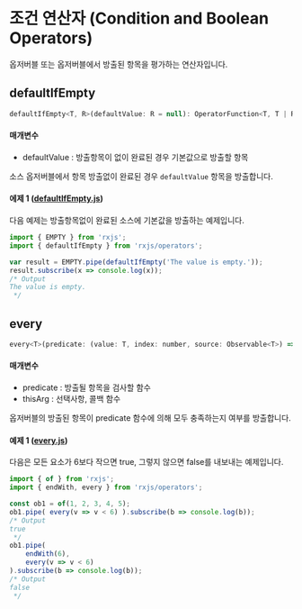 # 조건 연산자 (Condition and Boolean Operators)
옵저버블 또는 옵저버블에서 방출된 항목을 평가하는 연산자입니다.

## defaultIfEmpty
```javascript
defaultIfEmpty<T, R>(defaultValue: R = null): OperatorFunction<T, T | R>
```
#### 매개변수
* defaultValue : 방출항목이 없이 완료된 경우 기본값으로 방출할 항목

소스 옵저버블에서 항목 방출없이 완료된 경우 <code>defaultValue</code> 항목을 방출합니다.

#### 에제 1 ([defaultIfEmpty.js](./defaultIfEmpty.js))
다음 예제는 방출항목없이 완료된 소스에 기본값을 방출하는 예제입니다.
```javascript
import { EMPTY } from 'rxjs';
import { defaultIfEmpty } from 'rxjs/operators';

var result = EMPTY.pipe(defaultIfEmpty('The value is empty.'));
result.subscribe(x => console.log(x));
/* Output
The value is empty.
 */
```

## **every**
```javascript
every<T>(predicate: (value: T, index: number, source: Observable<T>) => boolean, thisArg?: any): OperatorFunction<T, boolean>
```
#### 매개변수
* predicate : 방출될 항목을 검사할 함수
* thisArg : 선택사항, 콜백 함수

옵저버블의 방출된 항목이 predicate 함수에 의해 모두 충족하는지 여부를 방출합니다.

#### 예제 1 ([every.js](./every.js))
다음은 모든 요소가 6보다 작으면 true, 그렇지 않으면 false를 내보내는 예제입니다.
```javascript
import { of } from 'rxjs';
import { endWith, every } from 'rxjs/operators';

const ob1 = of(1, 2, 3, 4, 5);
ob1.pipe( every(v => v < 6) ).subscribe(b => console.log(b));
/* Output
true
 */
ob1.pipe(
    endWith(6),
    every(v => v < 6)
).subscribe(b => console.log(b));
/* Output
false
 */
```

